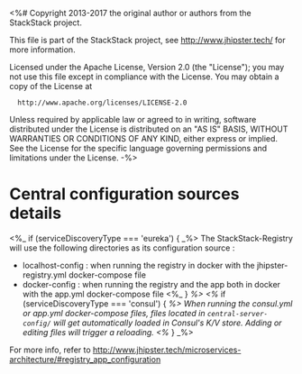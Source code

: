 <%#
 Copyright 2013-2017 the original author or authors from the StackStack project.

 This file is part of the StackStack project, see http://www.jhipster.tech/
 for more information.

 Licensed under the Apache License, Version 2.0 (the "License");
 you may not use this file except in compliance with the License.
 You may obtain a copy of the License at

      http://www.apache.org/licenses/LICENSE-2.0

 Unless required by applicable law or agreed to in writing, software
 distributed under the License is distributed on an "AS IS" BASIS,
 WITHOUT WARRANTIES OR CONDITIONS OF ANY KIND, either express or implied.
 See the License for the specific language governing permissions and
 limitations under the License.
-%>
# Central configuration sources details

<%_ if (serviceDiscoveryType === 'eureka') { _%>
The StackStack-Registry will use the following directories as its configuration source :
- localhost-config : when running the registry in docker with the jhipster-registry.yml docker-compose file
- docker-config : when running the registry and the app both in docker with the app.yml docker-compose file
<%_ } _%>
<%_ if (serviceDiscoveryType === 'consul') { _%>
When running the consul.yml or app.yml docker-compose files, files located in `central-server-config/`
will get automatically loaded in Consul's K/V store. Adding or editing files will trigger a reloading.
<%_ } _%>

For more info, refer to http://www.jhipster.tech/microservices-architecture/#registry_app_configuration
